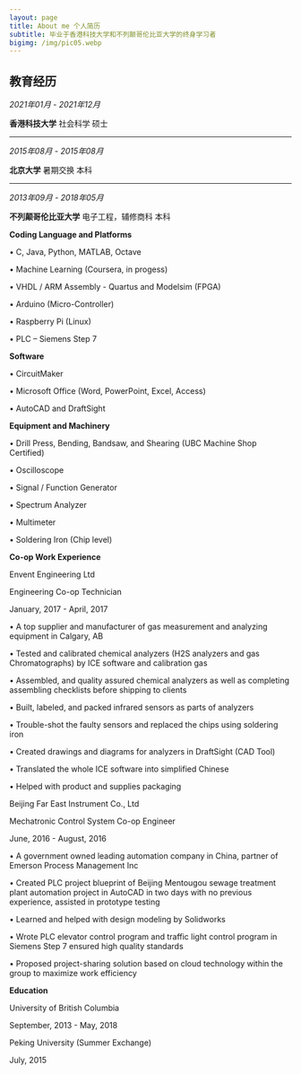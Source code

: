 ```yaml
---
layout: page
title: About me 个人简历
subtitle: 毕业于香港科技大学和不列颠哥伦比亚大学的终身学习者
bigimg: /img/pic05.webp
---
```


## 教育经历

*2021年01月 - 2021年12月*

**香港科技大学** 社会科学 硕士

---

*2015年08月 - 2015年08月*

**北京大学** 暑期交换 本科

---

*2013年09月 - 2018年05月*

**不列颠哥伦比亚大学** 电子工程，辅修商科 本科

**Coding Language and Platforms**

•	C, Java, Python, MATLAB, Octave

•	Machine Learning (Coursera, in progess)

•	VHDL / ARM Assembly - Quartus and Modelsim (FPGA)

•	Arduino (Micro-Controller)

•	Raspberry Pi (Linux)

•	PLC – Siemens Step 7

**Software**

•	CircuitMaker

•	Microsoft Office (Word, PowerPoint, Excel, Access)

•	AutoCAD and DraftSight

**Equipment and Machinery**

•	Drill Press, Bending, Bandsaw, and Shearing (UBC Machine Shop Certified)

•	Oscilloscope

•	Signal / Function Generator

•	Spectrum Analyzer

•	Multimeter

•	Soldering Iron (Chip level)


**Co-op Work Experience**

Envent Engineering Ltd

Engineering Co-op Technician

January, 2017 - April, 2017

•	A top supplier and manufacturer of gas measurement and analyzing equipment in Calgary, AB

•	Tested and calibrated chemical analyzers (H2S analyzers and gas Chromatographs) by ICE software and calibration gas

•	Assembled, and quality assured chemical analyzers as well as completing assembling checklists before shipping to clients

•	Built, labeled, and packed infrared sensors as parts of analyzers

•	Trouble-shot the faulty sensors and replaced the chips using soldering iron

•	Created drawings and diagrams for analyzers in DraftSight (CAD Tool)

•	Translated the whole ICE software into simplified Chinese

•	Helped with product and supplies packaging


Beijing Far East Instrument Co., Ltd

Mechatronic Control System Co-op Engineer

June, 2016 - August, 2016

•	A government owned leading automation company in China, partner of Emerson Process Management Inc

•	Created PLC project blueprint of Beijing Mentougou sewage treatment plant automation project in AutoCAD in two days with no previous experience, assisted in prototype testing

•	Learned and helped with design modeling by Solidworks

•	Wrote PLC elevator control program and traffic light control program in Siemens Step 7 ensured high quality standards

•	Proposed project-sharing solution based on cloud technology within the group to maximize work efficiency


**Education**

University of British Columbia

September, 2013 - May, 2018

Peking University (Summer Exchange)

July, 2015